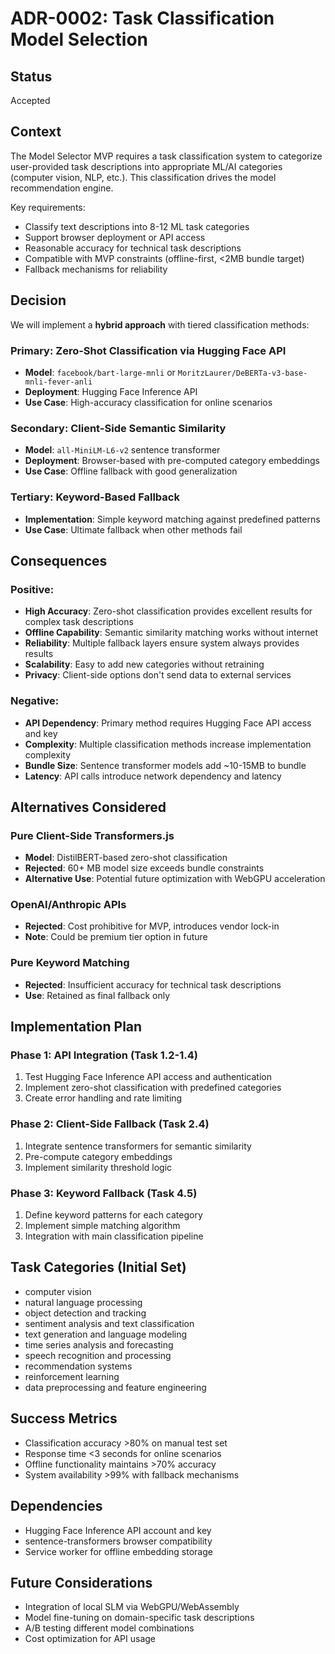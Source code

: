 # ADR-0002: Task Classification Model Selection

## Status
Accepted

## Context
The Model Selector MVP requires a task classification system to categorize user-provided task descriptions into appropriate ML/AI categories (computer vision, NLP, etc.). This classification drives the model recommendation engine.

Key requirements:
- Classify text descriptions into 8-12 ML task categories
- Support browser deployment or API access
- Reasonable accuracy for technical task descriptions
- Compatible with MVP constraints (offline-first, <2MB bundle target)
- Fallback mechanisms for reliability

## Decision
We will implement a **hybrid approach** with tiered classification methods:

### Primary: Zero-Shot Classification via Hugging Face API
- **Model**: `facebook/bart-large-mnli` or `MoritzLaurer/DeBERTa-v3-base-mnli-fever-anli`
- **Deployment**: Hugging Face Inference API
- **Use Case**: High-accuracy classification for online scenarios

### Secondary: Client-Side Semantic Similarity  
- **Model**: `all-MiniLM-L6-v2` sentence transformer
- **Deployment**: Browser-based with pre-computed category embeddings
- **Use Case**: Offline fallback with good generalization

### Tertiary: Keyword-Based Fallback
- **Implementation**: Simple keyword matching against predefined patterns
- **Use Case**: Ultimate fallback when other methods fail

## Consequences

### Positive:
- **High Accuracy**: Zero-shot classification provides excellent results for complex task descriptions
- **Offline Capability**: Semantic similarity matching works without internet
- **Reliability**: Multiple fallback layers ensure system always provides results
- **Scalability**: Easy to add new categories without retraining
- **Privacy**: Client-side options don't send data to external services

### Negative:
- **API Dependency**: Primary method requires Hugging Face API access and key
- **Complexity**: Multiple classification methods increase implementation complexity
- **Bundle Size**: Sentence transformer models add ~10-15MB to bundle
- **Latency**: API calls introduce network dependency and latency

## Alternatives Considered

### Pure Client-Side Transformers.js
- **Model**: DistilBERT-based zero-shot classification
- **Rejected**: 60+ MB model size exceeds bundle constraints
- **Alternative Use**: Potential future optimization with WebGPU acceleration

### OpenAI/Anthropic APIs
- **Rejected**: Cost prohibitive for MVP, introduces vendor lock-in
- **Note**: Could be premium tier option in future

### Pure Keyword Matching
- **Rejected**: Insufficient accuracy for technical task descriptions
- **Use**: Retained as final fallback only

## Implementation Plan

### Phase 1: API Integration (Task 1.2-1.4)
1. Test Hugging Face Inference API access and authentication
2. Implement zero-shot classification with predefined categories
3. Create error handling and rate limiting

### Phase 2: Client-Side Fallback (Task 2.4)
1. Integrate sentence transformers for semantic similarity
2. Pre-compute category embeddings
3. Implement similarity threshold logic

### Phase 3: Keyword Fallback (Task 4.5)
1. Define keyword patterns for each category
2. Implement simple matching algorithm
3. Integration with main classification pipeline

## Task Categories (Initial Set)
- computer vision
- natural language processing
- object detection and tracking
- sentiment analysis and text classification
- text generation and language modeling
- time series analysis and forecasting
- speech recognition and processing
- recommendation systems
- reinforcement learning
- data preprocessing and feature engineering

## Success Metrics
- Classification accuracy >80% on manual test set
- Response time <3 seconds for online scenarios
- Offline functionality maintains >70% accuracy
- System availability >99% with fallback mechanisms

## Dependencies
- Hugging Face Inference API account and key
- sentence-transformers browser compatibility
- Service worker for offline embedding storage

## Future Considerations
- Integration of local SLM via WebGPU/WebAssembly
- Model fine-tuning on domain-specific task descriptions
- A/B testing different model combinations
- Cost optimization for API usage